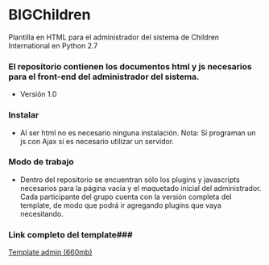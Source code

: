 # BIGChildren #

Plantilla en HTML para el administrador del sistema de Children International en Python 2.7

### El repositorio contienen los documentos html y js necesarios para el front-end del administrador del sistema.  ###

* Versión 1.0

### Instalar ###

* Al ser html no es necesario ninguna instalación. Nota: Si programan un js con Ajax si es necesario utilizar un servidor.

### Modo de trabajo ###

* Dentro del repositorio se encuentran sólo los plugins y javascripts necesarios para la página vacía y el maquetado inicial del administrador. Cada participante del grupo cuenta con la versión completa del template, de modo que podrá ir agregando plugins que vaya necesitando.


### Link completo del template###
[Template admin (660mb)](https://drive.google.com/open?id=0B_KBnkAS6hWtVXFpQk9vN25jZ2s)
